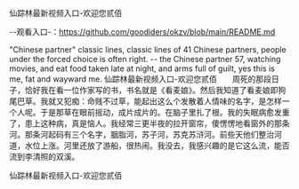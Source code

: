 仙踪林最新视频入口-欢迎您贰佰

--观看入口-：https://github.com/goodiders/okzv/blob/main/README.md

"Chinese partner" classic lines, classic lines of 41 Chinese partners, people under the forced choice is often right.
-- the Chinese partner
57, watching movies, and eat food taken late at night, and arms full of guilt, yes this is me, fat and wayward me.
仙踪林最新视频入口-欢迎您贰佰　　周死的那段日子，恰好我在看一位作家写的书，书名就是《看麦娘》。然后我知道了看麦娘即狗尾巴草。我就又犯痴：命贱不过草，能起出这么个发散着人情味的名字，是怎样一个人呢。于是那草在眼前摇动，成片成片的。在脑子里扎了根。我的失眠病愈发重了，患上这种病，真是恼人。我经常三更半夜的拉开窗帘，傻愣愣地看窗外的那条河。那条河起码有三个名字，胭脂河，苏子河，苏克苏浒河。前些天他们整治河道，水位上涨。河里还放了游船，很热闹。我没去，我感兴趣的是它这么流，能否流到李清照的双溪。

仙踪林最新视频入口-欢迎您贰佰
